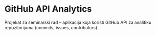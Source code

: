 # GitHub API Analytics
Projekat za seminarski rad – aplikacija koja koristi GitHub API
za analitiku repozitorijuma (commits, issues, contributors).

